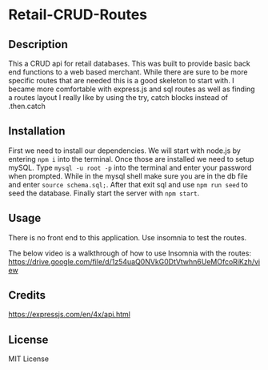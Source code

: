 # Retail-CRUD-Routes

## Description

This a CRUD api for retail databases. This was built to provide basic back end functions to a web based merchant. While there are sure to be more specific routes that are needed this is a good skeleton to start with. I became more comfortable with express.js and sql routes as well as finding a routes layout I really like by using the try, catch blocks instead of .then.catch

## Installation

First we need to install our dependencies. We will start with node.js by entering `npm i` into the terminal. Once those are installed we need to setup mySQL. Type `mysql -u root -p` into the terminal and enter your password when prompted. While in the mysql shell make sure you are in the db file and enter `source schema.sql;`. After that exit sql and use `npm run seed` to seed the database. Finally start the server with `npm start`.

## Usage

There is no front end to this application. Use insomnia to test the routes.

The below video is a walkthrough of how to use Insomnia with the routes:
https://drive.google.com/file/d/1z54uaQ0NVkG0DtVtwhn6UeMOfcoRiKzh/view

## Credits

https://expressjs.com/en/4x/api.html

## License

MIT License